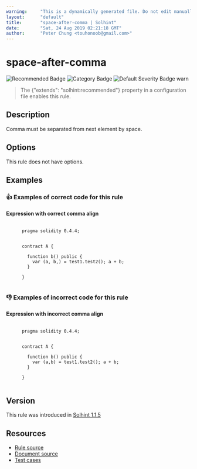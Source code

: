 ```yaml
---
warning:     "This is a dynamically generated file. Do not edit manually."
layout:      "default"
title:       "space-after-comma | Solhint"
date:        "Sat, 24 Aug 2019 02:21:18 GMT"
author:      "Peter Chung <touhonoob@gmail.com>"
---
```


# space-after-comma
![Recommended Badge](https://img.shields.io/badge/-Recommended-brightgreen)
![Category Badge](https://img.shields.io/badge/-Style%20Guide%20Rules-informational)
![Default Severity Badge warn](https://img.shields.io/badge/Default%20Severity-warn-yellow)
> The {"extends": "solhint:recommended"} property in a configuration file enables this rule.


## Description
Comma must be separated from next element by space.

## Options
This rule does not have options.

## Examples
### 👍 Examples of **correct** code for this rule

#### Expression with correct comma align

```solidity

      pragma solidity 0.4.4;
        
        
      contract A {
        
        function b() public {
          var (a, b,) = test1.test2(); a + b;
        }
    
      }
    
```

### 👎 Examples of **incorrect** code for this rule

#### Expression with incorrect comma align

```solidity

      pragma solidity 0.4.4;
        
        
      contract A {
        
        function b() public {
          var (a,b) = test1.test2(); a + b;
        }
    
      }
    
```

## Version
This rule was introduced in [Solhint 1.1.5](https://github.com/protofire/solhint/tree/v1.1.5)

## Resources
- [Rule source](https://github.com/protofire/solhint/tree/master/lib/rules/align/space-after-comma.js)
- [Document source](https://github.com/protofire/solhint/tree/master/docs/rules/align/space-after-comma.md)
- [Test cases](https://github.com/protofire/solhint/tree/master/test/rules/align/space-after-comma.js)
